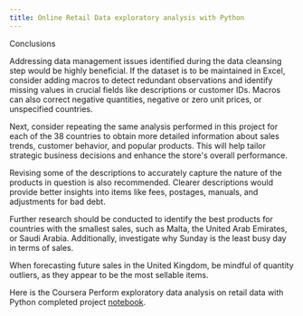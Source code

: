 ```yaml
---
title: Online Retail Data exploratory analysis with Python
---
```


Conclusions

Addressing data management issues identified during the data cleansing step would be highly beneficial. If the dataset is to be maintained in Excel, consider adding macros to detect redundant observations and identify missing values in crucial fields like descriptions or customer IDs. Macros can also correct negative quantities, negative or zero unit prices, or unspecified countries.

Next, consider repeating the same analysis performed in this project for each of the 38 countries to obtain more detailed information about sales trends, customer behavior, and popular products. This will help tailor strategic business decisions and enhance the store's overall performance.

Revising some of the descriptions to accurately capture the nature of the products in question is also recommended. Clearer descriptions would provide better insights into items like fees, postages, manuals, and adjustments for bad debt.

Further research should be conducted to identify the best products for countries with the smallest sales, such as Malta, the United Arab Emirates, or Saudi Arabia. Additionally, investigate why Sunday is the least busy day in terms of sales.

When forecasting future sales in the United Kingdom, be mindful of quantity outliers, as they appear to be the most sellable items.

Here is the Coursera Perform exploratory data analysis on retail data with Python completed project
[notebook](https://github.com/samlip-blip/retail-analysis-python/blob/main/online_retail.ipynb).